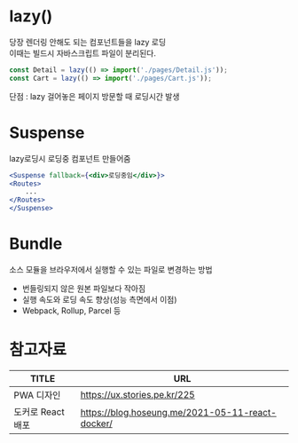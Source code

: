 # lazy()
당장 렌더링 안해도 되는 컴포넌트들을 lazy 로딩<br/>
이때는 빌드시 자바스크립트 파일이 분리된다.

```jsx
const Detail = lazy(() => import('./pages/Detail.js'));
const Cart = lazy(() => import('./pages/Cart.js'));
```

단점 : lazy 걸어놓은 페이지 방문할 때 로딩시간 발생

# Suspense
lazy로딩시 로딩중 컴포넌트 만들어줌

```jsx
<Suspense fallback={<div>로딩중임</div>}>
<Routes>
	...
</Routes>
</Suspense>
```

# Bundle
소스 모듈을 브라우저에서 실행할 수 있는 파일로 변경하는 방법
- 번들링되지 않은 원본 파일보다 작아짐
- 실행 속도와 로딩 속도 향상(성능 측면에서 이점)
- Webpack, Rollup, Parcel 등

# 참고자료

| TITLE            | URL                                                 |
|------------------|-----------------------------------------------------|
| PWA 디자인          | https://ux.stories.pe.kr/225                        |
| 도커로  React 배포    | https://blog.hoseung.me/2021-05-11-react-docker/    |
